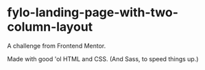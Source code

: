 # fylo-landing-page-with-two-column-layout

A challenge from Frontend Mentor.

Made with good 'ol HTML and CSS. (And Sass, to speed things up.)

